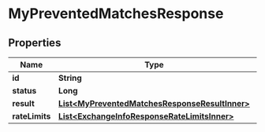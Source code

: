 

# MyPreventedMatchesResponse


## Properties

| Name | Type | Description | Notes |
|------------ | ------------- | ------------- | -------------|
|**id** | **String** |  |  [optional] |
|**status** | **Long** |  |  [optional] |
|**result** | [**List&lt;MyPreventedMatchesResponseResultInner&gt;**](MyPreventedMatchesResponseResultInner.md) |  |  [optional] |
|**rateLimits** | [**List&lt;ExchangeInfoResponseRateLimitsInner&gt;**](ExchangeInfoResponseRateLimitsInner.md) |  |  [optional] |



